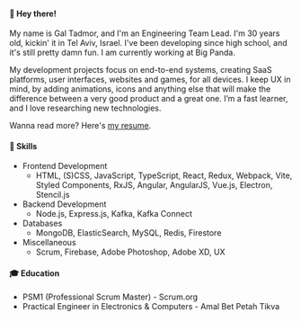 #### 👋 Hey there!

My name is Gal Tadmor, and I'm an Engineering Team Lead. I'm 30 years old, kickin' it in Tel Aviv, Israel. I've been developing since high school, and it's still pretty damn fun. I am currently working at Big Panda.

My development projects focus on end-to-end systems, creating SaaS platforms, user interfaces, websites and games, for all devices. I keep UX in mind, by adding animations, icons and anything else that will make the difference between a very good product and a great one. I’m a fast learner, and I love researching new technologies.

Wanna read more? Here's [my resume](https://docs.google.com/document/d/1pU7_sYlGeOi2msPbLgJWFv49RDS45SNthJ9Wo-v--ng/edit?usp=sharing).

#### 🎨 Skills
- Frontend Development
  - HTML, (S)CSS, JavaScript, TypeScript, React, Redux, Webpack, Vite, Styled Components, RxJS, Angular, AngularJS, Vue.js, Electron, Stencil.js
- Backend Development
  - Node.js, Express.js, Kafka, Kafka Connect
- Databases
  - MongoDB, ElasticSearch, MySQL, Redis, Firestore
- Miscellaneous
  - Scrum, Firebase, Adobe Photoshop, Adobe XD, UX
<!---
#### 📹 Lectures
- [FrontEnd in 2021 for SaaS/B2B companies](https://youtu.be/tRVCpsRXBr0?t=4020)
- [Firebase Crash Course]()
- [Dark Theme: An Intro to Styled Components]()
-->
#### 🎓 Education
- PSM1 (Professional Scrum Master) - Scrum.org
- Practical Engineer in Electronics & Computers - Amal Bet Petah Tikva
